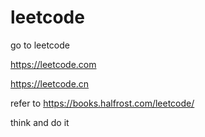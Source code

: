 # leetcode
go to leetcode

https://leetcode.com

https://leetcode.cn

refer to https://books.halfrost.com/leetcode/

think and do it